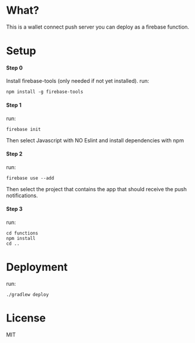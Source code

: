 # What?

This is a wallet connect push server you can deploy as a firebase function.

# Setup

#### Step 0

Install firebase-tools (only needed if not yet installed).
run:

```
npm install -g firebase-tools
```

#### Step 1

run:

```
firebase init
```

Then select Javascript with NO Eslint and install dependencies with npm

#### Step 2

run:

`firebase use --add`

Then select the project that contains the app that should receive the push notifications.

#### Step 3

run:

```
cd functions
npm install
cd ..
```

# Deployment

run:

`./gradlew deploy`

# License

MIT
